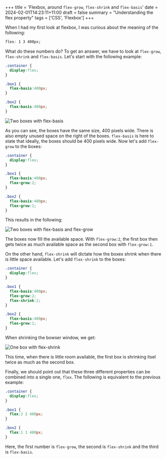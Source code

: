 +++
title = 'Flexbox, around `flex-grow`, `flex-shrink` and `flex-basis`'
date = 2024-02-01T14:23:11+11:00
draft = false
summary = "Understanding the flex property"
tags = ['CSS', 'Flexbox']
+++


When I had my first look at flexbox, I was curious about the meaning of the following:

```css
flex: 1 3 400px;
```

What do these numbers do? To get an answer, we have to look at `flex-grow`, `flex-shrink` and `flex-basis`. Let's start with the following example:

```css
.container {
  display:flex;
}

.box1 {
  flex-basis:400px;
}

.box2 {
  flex-basis:400px;
}
```

![Two boxes with flex-basis](/images/flexbox/flexbox_basis.png)

As you can see, the boxes have the same size, 400 pixels wide. There is also empty unused space on the right of the boxes. `flex-basis` is here to state that ideally, the boxes should be 400 pixels wide. Now let's add `flex-grow` to the boxes:

```css
.container {
  display:flex;
}

.box1 {
  flex-basis:400px;
  flex-grow:2;
}

.box2 {
  flex-basis:400px;
  flex-grow:1;
}
```

This results in the following:

![Two boxes with flex-basis and flex-grow](/images/flexbox/flexbox_using_grow.png)

The boxes now fill the available space. With `flex-grow:2`, the first box then gets twice as much available space as the second box with `flex-grow:1`.

On the other hand, `flex-shrink` will dictate how the boxes shrink when there is little space available. Let's add `flex-shrink` to the boxes:

```css
.container {
  display:flex;
}

.box1 {
  flex-basis:400px;
  flex-grow:2;
  flex-shrink:2;
}

.box2 {
  flex-basis:400px;
  flex-grow:1;
}
```

When shrinking the bowser window, we get:

![One box with flex-shrink](/images/flexbox/flexbox_using_shrink.png)

This time, when there is little room available, the first box is shrinking itsel twice as much as the second box.

Finally, we should point out that these three different properties can be combined into a single one, `flex`. The following is equivalent to the previous example:

```css
.container {
  display:flex;
}

.box1 {
  flex:2 2 400px;
}

.box2 {
  flex:1 1 400px;
}
```

Here, the first number is `flex-grow`, the second is `flex-shrink` and the third is `flex-basis`.